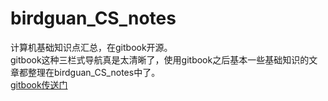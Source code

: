 # birdguan_CS_notes
计算机基础知识点汇总，在gitbook开源。    
gitbook这种三栏式导航真是太清晰了，使用gitbook之后基本一些基础知识的文章都整理在birdguan_CS_notes中了。  
<a href="https://xuchen-guan.gitbook.io/birdguan-cs-notes/" target="_blank">gitbook传送门</a>
